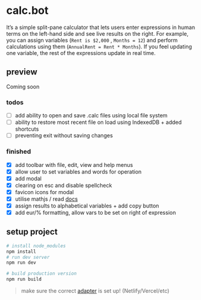 # calc.bot

It’s a simple split-pane calculator that lets users enter expressions in human terms on the left-hand side and see live results on the right. 
For example, you can assign variables (`Rent is $2,000` , `Months = 12`) and perform calculations using them (`AnnualRent = Rent * Months`). If you feel updating one variable, the rest of the expressions update in real time.

## preview
Coming soon

### todos
- [ ] add ability to open and save .calc files using local file system
- [ ] ability to restore most recent file on load using IndexedDB + added shortcuts
- [ ] preventing exit without saving changes
### finished
- [x] add toolbar with file, edit, view and help menus
- [x] allow user to set variables and words for operation
- [x] add modal
- [x] clearing on esc and disable spellcheck
- [x] favicon icons for modal
- [x] utilise mathjs / read [docs](https://mathjs.org/docs/index.html)
- [x] assign results to alphabetical variables + add copy button
- [x] add eur/% formatting, allow vars to be set on right of expression

## setup project

```bash
# install node_modules
npm install
# run dev server
npm run dev

# build production version
npm run build
```

> make sure the correct [adapter](https://kit.svelte.dev/docs/adapters) is set up! (Netlify/Vercel/etc)